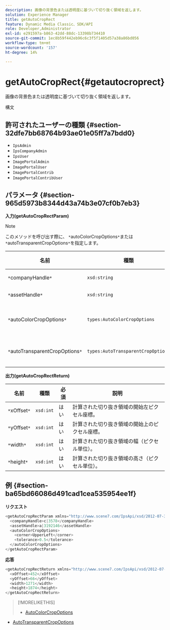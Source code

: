 ```yaml
---
description: 画像の背景色または透明度に基づいて切り抜く領域を返します。
solution: Experience Manager
title: getAutoCropRect
feature: Dynamic Media Classic、SDK/API
role: Developer,Administrator
exl-id: e291597a-b863-42dd-88dc-13398b734410
source-git-commit: 1ec8b59f442eb96c6c3f5f1405d57a38a86bd056
workflow-type: tm+mt
source-wordcount: '157'
ht-degree: 14%

---
```


# getAutoCropRect{#getautocroprect}

画像の背景色または透明度に基づいて切り抜く領域を返します。

構文

## 許可されたユーザーの種類 {#section-32dfe7bb68764b93ae01e05ff7a7bdd0}

* `IpsAdmin`
* `IpsCompanyAdmin`
* `IpsUser`
* `ImagePortalAdmin`
* `ImagePortalUser`
* `ImagePortalContrib`
* `ImagePortalContribUser`

## パラメータ {#section-965d5973b8344d43a74b3e07cf0b7eb3}

**入力(getAutoCropRectParam)**

>[!NOTE]
>
>このメソッドを呼び出す際に、 `*`autoColorCropOptions`*`または`*`autoTransparentCropOptions`*`を指定します。

| 名前 | 種類 | 必須 | 説明 |
|---|---|---|---|
| `*`companyHandle`*` | `xsd:string` | はい | 操作するアセットを持つ会社へのハンドル。 |
| `*`assetHandle`*` | `xsd:string` | はい | 操作するアセットのハンドル。 |
| `*`autoColorCropOptions`*` | `types:AutoColorCropOptions` | いいえ | 色に基づいて切り抜きの長方形を計算します。 [AutoColorCropOptions](../../../types/c-data-types/r-auto-color-crop-options.md#reference-976c3a1f8e47473cae016a4e9e09e4a6)を参照してください。 |
| `*`autoTransparentCropOptions`*` | `types:AutoTransparentCropOptions` | いいえ | 透明度に基づいて切り抜きの長方形を計算します。 [AutoTransparentCropOptions](../../../types/c-data-types/r-auto-transparent-crop-options.md#reference-f4460b3bdf814f4c85e4f097ea4e6e2b)を参照してください。 |

**出力(getAutoCropRectReturn)**

| 名前 | 種類 | 必須 | 説明 |
|---|---|---|---|
| `*`xOffset`*` | `xsd:int` | はい | 計算された切り抜き領域の開始左ピクセル座標。 |
| `*`yOffset`*` | `xsd:int` | はい | 計算された切り抜き領域の開始上のピクセル座標。 |
| `*`width`*` | `xsd:int` | はい | 計算された切り抜き領域の幅（ピクセル単位）。 |
| `*`height`*` | `xsd:int` | はい | 計算された切り抜き領域の高さ（ピクセル単位）。 |

## 例 {#section-ba65bd66086d491cad1cea535954ee1f}

**リクエスト**

```java
<getAutoCropRectParam xmlns="http://www.scene7.com/IpsApi/xsd/2012-07-31-beta">
  <companyHandle>c|3578</companyHandle>
  <assetHandle>a|3192146</assetHandle>
  <autoColorCropOptions>
    <corner>UpperLeft</corner>
    <tolerance>0.5</tolerance>
  </autoColorCropOptions>
</getAutoCropRectParam>
```

**応答**

```java
<getAutoCropRectReturn xmlns="http://www.scene7.com/IpsApi/xsd/2012-07-31-beta">
  <xOffset>452</xOffset>
  <yOffset>66</yOffset>
  <width>1271</width>
  <height>1874</height>
</getAutoCropRectReturn>
```

>[!MORELIKETHIS]
>
>* [AutoColorCropOptions](../../../types/c-data-types/r-auto-color-crop-options.md#reference-976c3a1f8e47473cae016a4e9e09e4a6)
* [AutoTransparentCropOptions](../../../types/c-data-types/r-auto-transparent-crop-options.md#reference-f4460b3bdf814f4c85e4f097ea4e6e2b)

